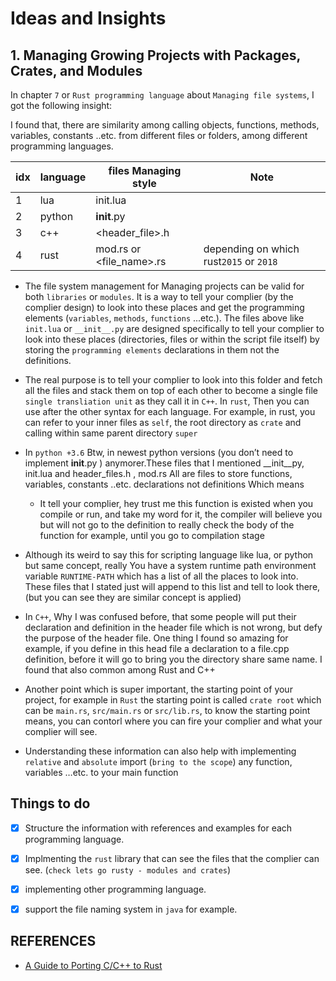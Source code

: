 # Ideas and Insights

## 1. Managing Growing Projects with Packages, Crates, and Modules
In chapter `7` or `Rust programming language` about `Managing file systems`, I
got the following insight:

I found that, there are similarity among calling objects, functions, methods,
variables, constants ..etc. from different files or folders, among different
programming languages.

| idx | language | files Managing style     | Note                                    |
|-----|----------|--------------------------|-----------------------------------------|
| 1   | lua      | init.lua                 |                                         |
| 2   | python   | __init__.py              |                                         |
| 3   | c++      | <header_file>.h          |                                         |
| 4   | rust     | mod.rs or <file_name>.rs | depending on which rust`2015` or `2018` |

- The file system management for Managing projects can be valid for both
`libraries` or `modules`. It is a way to tell your complier (by the complier
design) to look into these places and get the programming elements
(`variables`, `methods`, `functions` ...etc.). The files above like `init.lua`
or `__init__.py` are designed specifically to tell your complier to look into
these places (directories, files or within the script file itself) by storing
the `programming elements` declarations in them not the definitions.

- The real purpose is to tell your complier to look into this folder and fetch
  all the files and stack them on top of each other to become a single file
  `single transliation unit` as they call it in `C++`. In `rust`, Then you can
  use after the other syntax for each language. For example, in rust, you can
  refer to your inner files as `self`, the root directory as `crate` and
  calling within same parent directory `super`

- In `python +3.6` Btw, in newest python versions (you don’t need to implement
  __init__.py ) anymorer.These files that I mentioned __init__py, init.lua and
  header_files.h , mod.rs All are files to store functions, variables,
  constants ..etc. declarations not definitions Which means
  - It tell your complier, hey trust me this function is existed when you
    compile or run, and take my word for it, the compiler will believe you but
    will not go to the definition to really check the body of the function for
    example, until you go to compilation stage

- Although its weird to say this for scripting language like lua, or python but
  same concept, really You have a system runtime path environment variable
  `RUNTIME-PATH` which has a list of all the places to look into. These files
  that I stated just will append to this list and tell to look there, (but you
  can see they are similar concept is applied)

- In `C++`, Why I was confused before, that some people will put their declaration and
  definition in the header file which is not wrong, but defy the purpose of the
  header file. One thing I found so amazing for example, if you define in this
  head file a declaration to a file.cpp definition, before it will go to bring
  you the directory share same name. I found that also common among Rust and
  C++

- Another point which is super important, the starting point of your project,
  for example in `Rust` the starting point is called `crate root` which can be
      `main.rs`, `src/main.rs` or `src/lib.rs`, to know the starting point
      means, you can contorl where you can fire your complier and what your
      complier will see.

- Understanding these information can also help with implementing `relative`
  and `absolute` import (`bring to the scope`) any function, variables  …etc.
  to your main function


## Things to do

- [x] Structure the information with references and examples for each
  programming language.
- [x] Implmenting the `rust` library that can see the files that the complier
  can see. (`check lets go rusty - modules and crates`)
- [x] implementing other programming language.
- [x] support the file naming system in `java` for example.



## REFERENCES
- [A Guide to Porting C/C++ to Rust](https://locka99.gitbooks.io/a-guide-to-porting-c-to-rust/content/)


